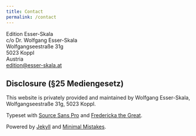 ```yaml
---
title: Contact
permalink: /contact
---
```


Edition Esser-Skala<br/>
c/o Dr. Wolfgang Esser-Skala<br/>
Wolfgangseestraße 31g<br/>
5023 Koppl<br/>
Austria<br/>
[edition@esser-skala.at](mailto:edition@esser-skala.at)


## Disclosure (§25 Mediengesetz)

This website is privately provided and maintained by Wolfgang Esser-Skala, Wolfgangseestraße 31g, 5023 Koppl.

Typeset with [Source Sans Pro](https://fonts.google.com/specimen/Source+Sans+Pro) and [Fredericka the Great](https://fonts.google.com/specimen/Fredericka+the+Great).

Powered by [Jekyll](https://jekyllrb.com/) and [Minimal Mistakes](https://mademistakes.com/work/minimal-mistakes-jekyll-theme/).
